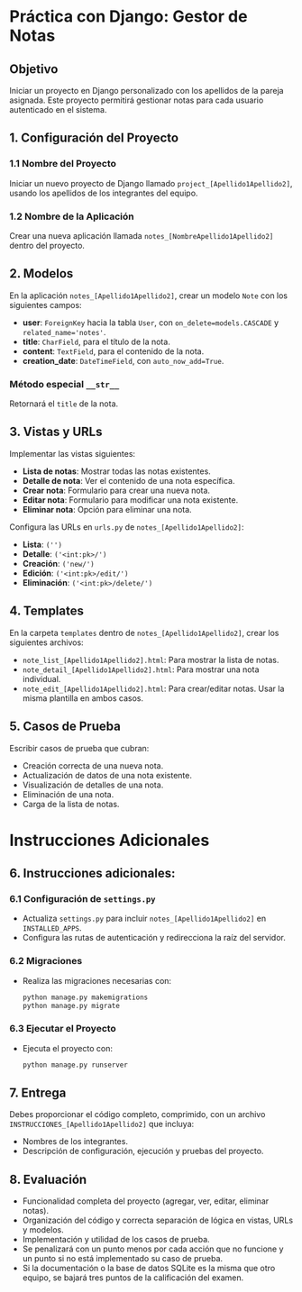 # Práctica con Django: Gestor de Notas

## Objetivo
Iniciar un proyecto en Django personalizado con los apellidos de la pareja asignada. Este proyecto permitirá gestionar notas para cada usuario autenticado en el sistema.

## 1. Configuración del Proyecto

### 1.1 Nombre del Proyecto
Iniciar un nuevo proyecto de Django llamado `project_[Apellido1Apellido2]`, usando los apellidos de los integrantes del equipo.

### 1.2 Nombre de la Aplicación
Crear una nueva aplicación llamada `notes_[NombreApellido1Apellido2]` dentro del proyecto.

## 2. Modelos

En la aplicación `notes_[Apellido1Apellido2]`, crear un modelo `Note` con los siguientes campos:

- **user**: `ForeignKey` hacia la tabla `User`, con `on_delete=models.CASCADE` y `related_name='notes'`.
- **title**: `CharField`, para el título de la nota.
- **content**: `TextField`, para el contenido de la nota.
- **creation_date**: `DateTimeField`, con `auto_now_add=True`.

### Método especial `__str__`
Retornará el `title` de la nota.

## 3. Vistas y URLs

Implementar las vistas siguientes:

- **Lista de notas**: Mostrar todas las notas existentes.
- **Detalle de nota**: Ver el contenido de una nota específica.
- **Crear nota**: Formulario para crear una nueva nota.
- **Editar nota**: Formulario para modificar una nota existente.
- **Eliminar nota**: Opción para eliminar una nota.

Configura las URLs en `urls.py` de `notes_[Apellido1Apellido2]`:

- **Lista**: `('')`
- **Detalle**: `('<int:pk>/')`
- **Creación**: `('new/')`
- **Edición**: `('<int:pk>/edit/')`
- **Eliminación**: `('<int:pk>/delete/')`

## 4. Templates

En la carpeta `templates` dentro de `notes_[Apellido1Apellido2]`, crear los siguientes archivos:

- `note_list_[Apellido1Apellido2].html`: Para mostrar la lista de notas.
- `note_detail_[Apellido1Apellido2].html`: Para mostrar una nota individual.
- `note_edit_[Apellido1Apellido2].html`: Para crear/editar notas. Usar la misma plantilla en ambos casos.

## 5. Casos de Prueba

Escribir casos de prueba que cubran:

- Creación correcta de una nueva nota.
- Actualización de datos de una nota existente.
- Visualización de detalles de una nota.
- Eliminación de una nota.
- Carga de la lista de notas.

# Instrucciones Adicionales

## 6. Instrucciones adicionales:

### 6.1 Configuración de `settings.py`
- Actualiza `settings.py` para incluir `notes_[Apellido1Apellido2]` en `INSTALLED_APPS`.
- Configura las rutas de autenticación y redirecciona la raíz del servidor.

### 6.2 Migraciones
- Realiza las migraciones necesarias con:
    ```bash
    python manage.py makemigrations
    python manage.py migrate
    ```

### 6.3 Ejecutar el Proyecto
- Ejecuta el proyecto con:
    ```bash
    python manage.py runserver
    ```

## 7. Entrega

Debes proporcionar el código completo, comprimido, con un archivo `INSTRUCCIONES_[Apellido1Apellido2]` que incluya:

- Nombres de los integrantes.
- Descripción de configuración, ejecución y pruebas del proyecto.

## 8. Evaluación

- Funcionalidad completa del proyecto (agregar, ver, editar, eliminar notas).
- Organización del código y correcta separación de lógica en vistas, URLs y modelos.
- Implementación y utilidad de los casos de prueba.
- Se penalizará con un punto menos por cada acción que no funcione y un punto si no está implementado su caso de prueba.
- Si la documentación o la base de datos SQLite es la misma que otro equipo, se bajará tres puntos de la calificación del examen.
